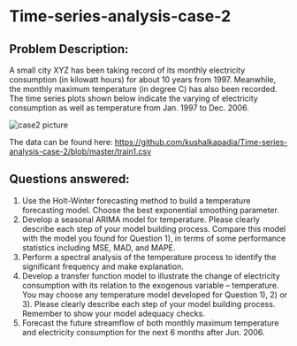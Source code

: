 # Time-series-analysis-case-2

## Problem Description:

A small city XYZ has been taking record of its monthly electricity consumption (in kilowatt hours) for about
10 years from 1997. Meanwhile, the monthly maximum temperature (in degree C) has also been recorded.
The time series plots shown below indicate the varying of electricity consumption as well as temperature
from Jan. 1997 to Dec. 2006.

![case2 picture](https://user-images.githubusercontent.com/33611104/54067333-f684b600-41fb-11e9-95ce-99595d22ebe8.jpg)


The data can be found here:
https://github.com/kushalkapadia/Time-series-analysis-case-2/blob/master/train1.csv


## Questions answered:

1) Use the Holt-Winter forecasting method to build a temperature forecasting model. Choose the best
exponential smoothing parameter.
2) Develop a seasonal ARIMA model for temperature. Please clearly describe each step of your model
building process. Compare this model with the model you found for Question 1), in terms of some
performance statistics including MSE, MAD, and MAPE.
3) Perform a spectral analysis of the temperature process to identify the significant frequency and make
explanation.
4) Develop a transfer function model to illustrate the change of electricity consumption with its relation to
the exogenous variable – temperature. You may choose any temperature model developed for Question
1), 2) or 3). Please clearly describe each step of your model building process. Remember to show your
model adequacy checks.
5) Forecast the future streamflow of both monthly maximum temperature and electricity consumption for
the next 6 months after Jun. 2006.

